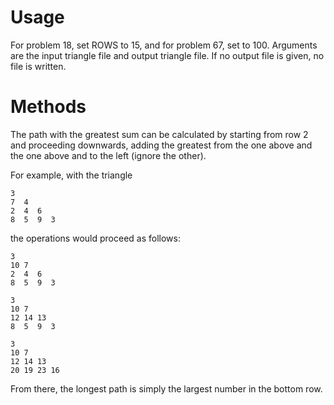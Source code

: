# Usage

For problem 18, set ROWS to 15, and for problem 67, set to 100. Arguments are the input triangle file and output triangle file.
If no output file is given, no file is written.

# Methods

The path with the greatest sum can be calculated by starting from row 2 and
proceeding downwards, adding the greatest from the one above and the one above and to the left (ignore the other).

For example, with the triangle  
```
3  
7  4  
2  4  6  
8  5  9  3  
```
the operations would proceed as follows:
```
3
10 7
2  4  6
8  5  9  3

3
10 7
12 14 13
8  5  9  3

3
10 7
12 14 13
20 19 23 16
```
From there, the longest path is simply the largest number in the bottom row.
